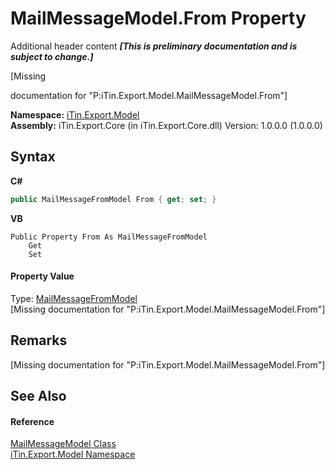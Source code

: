 # MailMessageModel.From Property 
Additional header content _**\[This is preliminary documentation and is subject to change.\]**_

\[Missing <summary> documentation for "P:iTin.Export.Model.MailMessageModel.From"\]

**Namespace:**&nbsp;<a href="ef57ffcc-e95e-b212-5a46-9aa6f5a3511f">iTin.Export.Model</a><br />**Assembly:**&nbsp;iTin.Export.Core (in iTin.Export.Core.dll) Version: 1.0.0.0 (1.0.0.0)

## Syntax

**C#**<br />
``` C#
public MailMessageFromModel From { get; set; }
```

**VB**<br />
``` VB
Public Property From As MailMessageFromModel
	Get
	Set
```


#### Property Value
Type: <a href="753c9022-81bb-01d7-5d27-5aa50c899ad3">MailMessageFromModel</a><br />\[Missing <value> documentation for "P:iTin.Export.Model.MailMessageModel.From"\]

## Remarks
\[Missing <remarks> documentation for "P:iTin.Export.Model.MailMessageModel.From"\]

## See Also


#### Reference
<a href="cadecb15-810c-f89c-f934-b20d7baf91b4">MailMessageModel Class</a><br /><a href="ef57ffcc-e95e-b212-5a46-9aa6f5a3511f">iTin.Export.Model Namespace</a><br />